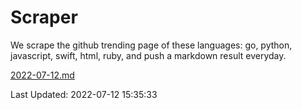 # Scraper

We scrape the github trending page of these languages: go, python, javascript, swift, html, ruby, and push a markdown result everyday.

[2022-07-12.md](https://github.com/henson/Scraper/blob/master/2022-07-12.md)

Last Updated: 2022-07-12 15:35:33